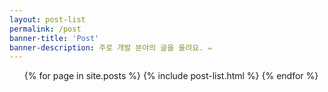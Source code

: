 ```yaml
---
layout: post-list 
permalink: /post
banner-title: 'Post'
banner-description: 주로 개발 분야의 글을 올려요. ✏️
---
```


<ul class="catalogue">
{% for page in site.posts %}
    {% include post-list.html %}
{% endfor %}
</ul>